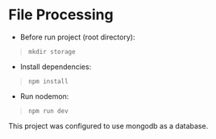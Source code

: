# File Processing

- Before run project (root directory):
>```mkdir storage``` 
- Install dependencies: 
>```npm install```
- Run nodemon: 
>```npm run dev```

This project was configured to use mongodb as a database.